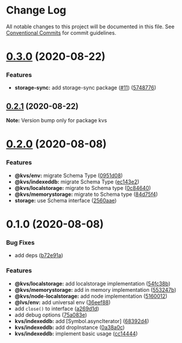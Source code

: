 # Change Log

All notable changes to this project will be documented in this file.
See [Conventional Commits](https://conventionalcommits.org) for commit guidelines.

# [0.3.0](https://github.com/azu/kvs/compare/v0.2.1...v0.3.0) (2020-08-22)


### Features

* **storage-sync:** add storage-sync package ([#11](https://github.com/azu/kvs/issues/11)) ([5748776](https://github.com/azu/kvs/commit/574877624202660c0427cd050d30e807d7bbbd26))





## [0.2.1](https://github.com/azu/kvs/compare/v0.2.0...v0.2.1) (2020-08-22)

**Note:** Version bump only for package kvs





# [0.2.0](https://github.com/azu/kvs/compare/v0.1.0...v0.2.0) (2020-08-08)


### Features

* **@kvs/env:** migrate Schema Type ([0951d08](https://github.com/azu/kvs/commit/0951d08405d42588454878a03c9082961ad0c363))
* **@kvs/indexeddb:** migrate Schema Type ([ec143e2](https://github.com/azu/kvs/commit/ec143e27d174271f4ce45f657e1ae644ef01591c))
* **@kvs/localstorage:** migrate to Schema type ([0c84640](https://github.com/azu/kvs/commit/0c84640c1c1d28955c60ca83d8a01bdce936d9ef))
* **@kvs/memorystorage:** migrate to Schema type ([84d75f4](https://github.com/azu/kvs/commit/84d75f4407b33119da6d4745adea611f2b80404e))
* **storage:** use Schema interface ([2560aae](https://github.com/azu/kvs/commit/2560aae28d642c8f2e8ee5920dc1cc15f7c8c3f6))





# 0.1.0 (2020-08-08)


### Bug Fixes

* add deps ([b72e91a](https://github.com/azu/kvs/commit/b72e91aaa2487d69d44200ef0a11cc0b5f8fb904))


### Features

* **@kvs/localstorage:** add localstorage implementation ([54fc38b](https://github.com/azu/kvs/commit/54fc38b8a3a75923d8e8383af9c907979a2dba52))
* **@kvs/memorystorage:** add in memory implementation ([553247b](https://github.com/azu/kvs/commit/553247b76a8bbacb03deaee4cfd3b787d74ecd65))
* **@kvs/node-localstorage:** add node implementation ([5160012](https://github.com/azu/kvs/commit/516001286c96ac85cb54d55fbba62549d6d7eb0e))
* **@lvs/env:** add universal env ([36eef88](https://github.com/azu/kvs/commit/36eef88020e13d27545f237df4101174d541c098))
* add `close()` to interface ([a269d1d](https://github.com/azu/kvs/commit/a269d1dda6ce63388771e6fa4d897a26f284b72c))
* add debug options ([75a083e](https://github.com/azu/kvs/commit/75a083e4f36423cce2a6e006741ef43a6649e2c5))
* **kvs/indexeddb:** add [Symbol.asyncIterator] ([68392d4](https://github.com/azu/kvs/commit/68392d4870b0679d53f0e778a73adbb175b02f06))
* **kvs/indexeddb:** add dropInstance ([0a38a0c](https://github.com/azu/kvs/commit/0a38a0c9ca9f1f31b230c3acbde295099c30c428))
* **kvs/indexeddb:** implement basic usage ([cc14444](https://github.com/azu/kvs/commit/cc144447ccca6795f7805c5e50a1754d6ce4f6a1))
